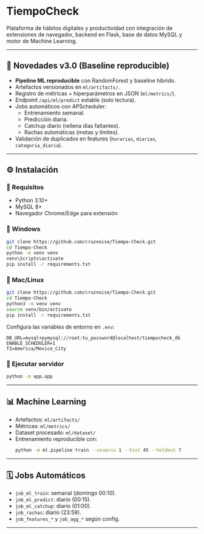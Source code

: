 # TiempoCheck

Plataforma de hábitos digitales y productividad con integración de extensiones de navegador, backend en Flask, base de datos MySQL y motor de Machine Learning.

---

## 🚀 Novedades v3.0 (Baseline reproducible)
- **Pipeline ML reproducible** con RandomForest y baseline híbrido.
- Artefactos versionados en `ml/artifacts/`.
- Registro de métricas + hiperparámetros en JSON (`ml/metrics/`).
- Endpoint `/api/ml/predict` estable (solo lectura).
- Jobs automáticos con APScheduler:
  - Entrenamiento semanal.
  - Predicción diaria.
  - Catchup diario (rellena días faltantes).
  - Rachas automáticas (metas y límites).
- Validación de duplicados en features (`horarias`, `diarias`, `categoria_diaria`).

---

## ⚙️ Instalación

### 🔹 Requisitos
- Python 3.10+
- MySQL 8+
- Navegador Chrome/Edge para extensión

### 🔹 Windows
```bash
git clone https://github.com/cruznoise/Tiempo-Check.git
cd Tiempo-Check
python -m venv venv
venv\Scripts\activate
pip install -r requirements.txt
```

### 🔹 Mac/Linux
```bash
git clone https://github.com/cruznoise/Tiempo-Check.git
cd Tiempo-Check
python3 -m venv venv
source venv/bin/activate
pip install -r requirements.txt
```

Configura las variables de entorno en `.env`:

```
DB_URL=mysql+pymysql://root:tu_password@localhost/tiempocheck_db
ENABLE_SCHEDULER=1
TZ=America/Mexico_City
```

### 🔹 Ejecutar servidor
```bash
python -m app.app
```

---

## 📊 Machine Learning
- Artefactos: `ml/artifacts/`
- Métricas: `ml/metrics/`
- Dataset procesado: `ml/dataset/`
- Entrenamiento reproducible con:
  ```bash
  python -m ml.pipeline train --usuario 1 --hist 45 --holdout 7
  ```

---

## 🗓️ Jobs Automáticos
- `job_ml_train`: semanal (domingo 00:10).
- `job_ml_predict`: diario (00:15).
- `job_ml_catchup`: diario (01:00).
- `job_rachas`: diario (23:59).
- `job_features_*` y `job_agg_*` según config.

---
